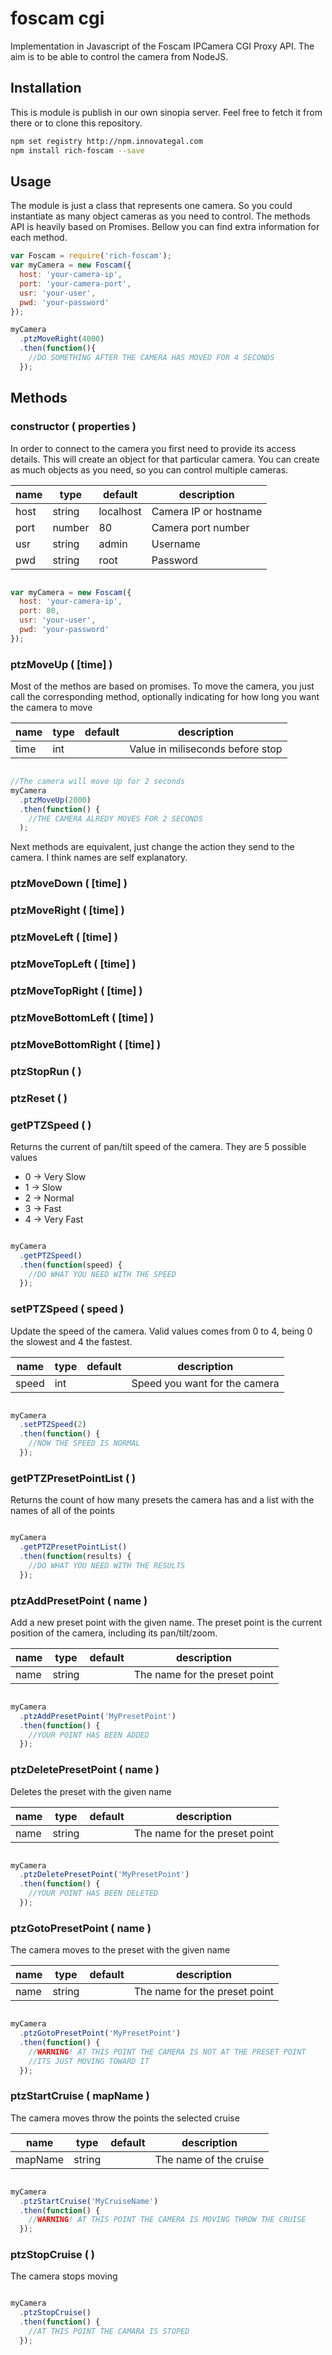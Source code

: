 # foscam cgi

Implementation in Javascript of the Foscam IPCamera CGI Proxy API.
The aim is to be able to control the camera from NodeJS. 

## Installation

This is module is publish in our own sinopia server. Feel free to fetch it from there or to clone this repository.

```bash
npm set registry http://npm.innovategal.com
npm install rich-foscam --save
```

## Usage

The module is just a class that represents one camera. So you could instantiate as many object cameras as you need to control. The methods API is heavily based on Promises. Bellow you can find extra information for each method. 


```js
var Foscam = require('rich-foscam');
var myCamera = new Foscam({
  host: 'your-camera-ip',
  port: 'your-camera-port',
  usr: 'your-user',
  pwd: 'your-password'
});

myCamera
  .ptzMoveRight(4000)
  .then(function(){
    //DO SOMETHING AFTER THE CAMERA HAS MOVED FOR 4 SECONDS
  });
```

## Methods

### constructor ( properties )

In order to connect to the camera you first need to provide its access details. This will create an object for that particular camera. You can create as much objects as you need, so you can control multiple cameras. 

name | type   | default       | description
-----|--------|---------------|----------------------
host | string | localhost     | Camera IP or hostname
port | number | 80            | Camera port number
usr  | string | admin         | Username
pwd  | string | root          | Password


```js

var myCamera = new Foscam({
  host: 'your-camera-ip',
  port: 80,
  usr: 'your-user',
  pwd: 'your-password'
});

```

### ptzMoveUp ( [time] )

Most of the methos are based on promises. To move the camera, you just call the corresponding method, optionally indicating for how long you want the camera to move

name | type   | default       | description
-----|--------|---------------|----------------------
time | int    |               | Value in miliseconds before stop


```js

//The camera will move Up for 2 seconds
myCamera
  .ptzMoveUp(2000)
  .then(function() {
    //THE CAMERA ALREDY MOVES FOR 2 SECONDS
  );

```

Next methods are equivalent, just change the action they send to the camera. I think names are self explanatory.

### ptzMoveDown ( [time] )
### ptzMoveRight ( [time] )
### ptzMoveLeft ( [time] )
### ptzMoveTopLeft ( [time] )
### ptzMoveTopRight ( [time] )
### ptzMoveBottomLeft ( [time] )
### ptzMoveBottomRight ( [time] )
### ptzStopRun ( )
### ptzReset ( )

### getPTZSpeed ( )

Returns the current of pan/tilt speed of the camera. They are 5 possible values

  - 0 -> Very Slow
  - 1 -> Slow
  - 2 -> Normal
  - 3 -> Fast
  - 4 -> Very Fast

```js

myCamera
  .getPTZSpeed()
  .then(function(speed) {
    //DO WHAT YOU NEED WITH THE SPEED
  });

```

### setPTZSpeed ( speed )

Update the speed of the camera. Valid values comes from 0 to 4, being 0 the slowest and 4 the fastest. 

name  | type   | default       | description
------|--------|---------------|----------------------
speed | int    |               | Speed you want for the camera


```js

myCamera
  .setPTZSpeed(2)
  .then(function() {
    //NOW THE SPEED IS NORMAL
  });

```

### getPTZPresetPointList ( )

Returns the count of how many presets the camera has and a list with the names of all of the points

```js

myCamera
  .getPTZPresetPointList()
  .then(function(results) {
    //DO WHAT YOU NEED WITH THE RESULTS
  });

```

### ptzAddPresetPoint ( name )

Add a new preset point with the given name. The preset point is the current position of the camera, including its pan/tilt/zoom. 

name  | type   | default       | description
------|--------|---------------|----------------------
name  | string |               | The name for the preset point


```js

myCamera
  .ptzAddPresetPoint('MyPresetPoint')
  .then(function() {
    //YOUR POINT HAS BEEN ADDED
  });

```

### ptzDeletePresetPoint ( name )

Deletes the preset with the given name

name  | type   | default       | description
------|--------|---------------|----------------------
name  | string |               | The name for the preset point


```js

myCamera
  .ptzDeletePresetPoint('MyPresetPoint')
  .then(function() {
    //YOUR POINT HAS BEEN DELETED
  });

```

### ptzGotoPresetPoint ( name )

The camera moves to the preset with the given name

name  | type   | default       | description
------|--------|---------------|----------------------
name  | string |               | The name for the preset point


```js

myCamera
  .ptzGotoPresetPoint('MyPresetPoint')
  .then(function() {
    //WARNING! AT THIS POINT THE CAMERA IS NOT AT THE PRESET POINT
    //ITS JUST MOVING TOWARD IT
  });

```

### ptzStartCruise ( mapName )

The camera moves throw the points the selected cruise

name     | type   | default       | description
---------|--------|---------------|-------------------------
mapName  | string |               | The name of the cruise


```js

myCamera
  .ptzStartCruise('MyCruiseName')
  .then(function() {
    //WARNING! AT THIS POINT THE CAMERA IS MOVING THROW THE CRUISE
  });

```

### ptzStopCruise ( )

The camera stops moving

```js

myCamera
  .ptzStopCruise()
  .then(function() {
    //AT THIS POINT THE CAMARA IS STOPED
  });

```
